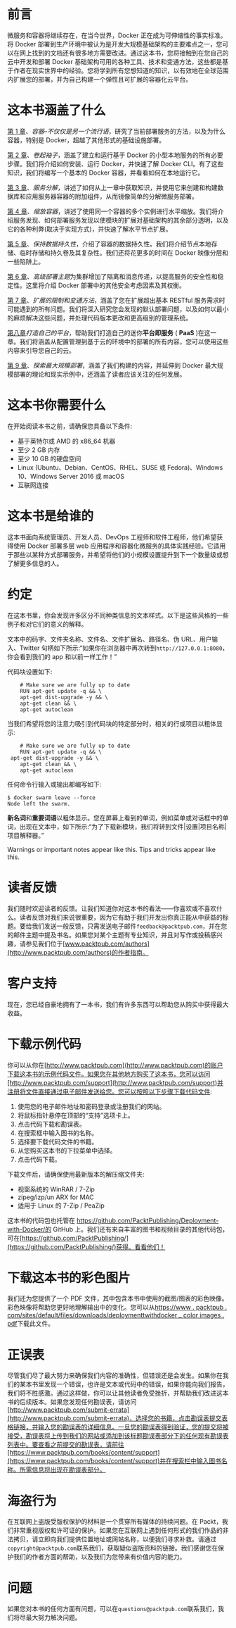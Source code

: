 # 前言

微服务和容器将继续存在，在当今世界，Docker 正在成为可伸缩性的事实标准。将 Docker 部署到生产环境中被认为是开发大规模基础架构的主要难点之一，您可以在网上找到的文档还有很多地方需要改进。通过这本书，您将接触到在您自己的云中开发和部署 Docker 基础架构可用的各种工具、技术和变通方法，这些都是基于作者在现实世界中的经验。您将学到所有您想知道的知识，以有效地在全球范围内扩展您的部署，并为自己构建一个弹性且可扩展的容器化云平台。

# 这本书涵盖了什么

[第 1 章](1.html)、*容器–不仅仅是另一个流行语*，研究了当前部署服务的方法，以及为什么容器，特别是 Docker，超越了其他形式的基础设施部署。

[第 2 章](2.html)、*卷起袖子*，涵盖了建立和运行基于 Docker 的小型本地服务的所有必要步骤。我们将介绍如何安装、运行 Docker，并快速了解 Docker CLI。有了这些知识，我们将编写一个基本的 Docker 容器，并看看如何在本地运行它。

[第 3 章](3.html)、*服务分解*，讲述了如何从上一章中获取知识，并使用它来创建和构建数据库和应用服务器容器的附加组件，从而镜像简单的分解微服务部署。

[第 4 章](4.html)、*缩放容器*，讲述了使用同一个容器的多个实例进行水平缩放。我们将介绍服务发现、如何部署服务发现以使模块的扩展对基础架构的其余部分透明，以及它的各种利弊(取决于实现方式)，并快速了解水平节点扩展。

[第 5 章](5.html)、*保持数据持久性*，介绍了容器的数据持久性。我们将介绍节点本地存储、临时存储和持久卷及其复杂性。我们还将花更多的时间在 Docker 映像分层和一些陷阱上。

[第 6 章](6.html)、*高级部署主题*为集群增加了隔离和消息传递，以提高服务的安全性和稳定性。这里将介绍 Docker 部署中的其他安全考虑因素及其权衡。

[第 7 章](7.html)、*扩展的限制和变通方法*，涵盖了您在扩展超出基本 RESTful 服务需求时可能遇到的所有问题。我们将深入研究您会发现的默认部署问题，以及如何以最小的麻烦解决这些问题，并处理代码版本更改和更高级别的管理系统。

[第八章](8.html)*打造自己的平台*，帮助我们打造自己的迷你**平台即服务** ( **PaaS** )在这一章。我们将涵盖从配置管理到基于云的环境中的部署的所有内容，您可以使用这些内容来引导您自己的云。

[第 9 章](9.html)、*探索最大规模部署*，涵盖了我们构建的内容，并延伸到 Docker 最大规模部署的理论和现实示例中，还涵盖了读者应该关注的任何发展。

# 这本书你需要什么

在开始阅读本书之前，请确保您具备以下条件:

*   基于英特尔或 AMD 的 x86_64 机器
*   至少 2 GB 内存
*   至少 10 GB 的硬盘空间
*   Linux (Ubuntu、Debian、CentOS、RHEL、SUSE 或 Fedora)、Windows 10、Windows Server 2016 或 macOS
*   互联网连接

# 这本书是给谁的

这本书面向系统管理员、开发人员、DevOps 工程师和软件工程师，他们希望获得使用 Docker 部署多层 web 应用程序和容器化微服务的具体实践经验。它适用于那些以某种方式部署服务，并希望将他们的小规模设置提升到下一个数量级或想了解更多信息的人。

# 约定

在这本书里，你会发现许多区分不同种类信息的文本样式。以下是这些风格的一些例子和对它们的意义的解释。

文本中的码字、文件夹名称、文件名、文件扩展名、路径名、伪 URL、用户输入、Twitter 句柄如下所示:“如果你在浏览器中再次转到`http://127.0.0.1:8080`，你会看到我们的 app 和以前一样工作！”

代码块设置如下:

```
    # Make sure we are fully up to date
    RUN apt-get update -q && \
    apt-get dist-upgrade -y && \
    apt-get clean && \
    apt-get autoclean
```

当我们希望将您的注意力吸引到代码块的特定部分时，相关的行或项目以粗体显示:

```
    # Make sure we are fully up to date
    RUN apt-get update -q && \
 apt-get dist-upgrade -y && \
    apt-get clean && \
    apt-get autoclean
```

任何命令行输入或输出都编写如下:

```
$ docker swarm leave --force
Node left the swarm.
```

**新名词**和**重要词语**以粗体显示。您在屏幕上看到的单词，例如菜单或对话框中的单词，出现在文本中，如下所示:“为了下载新模块，我们将转到文件|设置|项目名称|项目解释器。”

Warnings or important notes appear like this. Tips and tricks appear like this.

# 读者反馈

我们随时欢迎读者的反馈。让我们知道你对这本书的看法——你喜欢或不喜欢什么。读者反馈对我们来说很重要，因为它有助于我们开发出你真正能从中获益的标题。要给我们发送一般反馈，只需发送电子邮件`feedback@packtpub.com`，并在您的邮件主题中提及书名。如果您对某个主题有专业知识，并且对写作或投稿感兴趣，请参见我们位于[www.packtpub.com/authors](http://www.packtpub.com/authors)的作者指南。

# 客户支持

现在，您已经自豪地拥有了一本书，我们有许多东西可以帮助您从购买中获得最大收益。

# 下载示例代码

你可以从你在[http://www.packtpub.com](http://www.packtpub.com)的账户下载这本书的示例代码文件。如果您在其他地方购买了这本书，您可以访问[http://www.packtpub.com/support](http://www.packtpub.com/support)并注册将文件直接通过电子邮件发送给您。您可以按照以下步骤下载代码文件:

1.  使用您的电子邮件地址和密码登录或注册我们的网站。
2.  将鼠标指针悬停在顶部的“支持”选项卡上。
3.  点击代码下载和勘误表。
4.  在搜索框中输入图书的名称。
5.  选择要下载代码文件的书籍。
6.  从您购买这本书的下拉菜单中选择。
7.  点击代码下载。

下载文件后，请确保使用最新版本的解压缩文件夹:

*   视窗系统的 WinRAR / 7-Zip
*   zipeg/izp/un ARX for MAC
*   适用于 Linux 的 7-Zip / PeaZip

这本书的代码包也托管在 https://github.com/PacktPublishing/Deployment-with-Docker/的 GitHub 上。我们还有来自丰富的图书和视频目录的其他代码包，可在[https://github.com/PacktPublishing/](https://github.com/PacktPublishing/)获得。看看他们！

# 下载这本书的彩色图片

我们还为您提供了一个 PDF 文件，其中包含本书中使用的截图/图表的彩色映像。彩色映像将帮助您更好地理解输出中的变化。您可以从[https://www . packtpub . com/sites/default/files/downloads/deploymenttwithdocker _ color images . pdf](https://www.packtpub.com/sites/default/files/downloads/DeploymentwithDocker_ColorImages.pdf)下载此文件。

# 正误表

尽管我们尽了最大努力来确保我们内容的准确性，但错误还是会发生。如果你在我们的某本书里发现一个错误，也许是文本或代码中的错误，如果你能向我们报告，我们将不胜感激。通过这样做，你可以让其他读者免受挫折，并帮助我们改进这本书的后续版本。如果您发现任何勘误表，请访问[http://www.packtpub.com/submit-errata](http://www.packtpub.com/submit-errata)，选择您的书籍，点击勘误表提交表格链接，并输入您的勘误表的详细信息。一旦您的勘误表得到验证，您的提交将被接受，勘误表将上传到我们的网站或添加到该标题勘误表部分下的任何现有勘误表列表中。要查看之前提交的勘误表，请前往[https://www.packtpub.com/books/content/support](https://www.packtpub.com/books/content/support)并在搜索栏中输入图书名称。所需信息将出现在勘误表部分。

# 海盗行为

在互联网上盗版受版权保护的材料是一个贯穿所有媒体的持续问题。在 Packt，我们非常重视版权和许可证的保护。如果您在互联网上遇到任何形式的我们作品的非法拷贝，请立即向我们提供位置地址或网站名称，以便我们寻求补救。请通过`copyright@packtpub.com`联系我们，获取疑似盗版资料的链接。我们感谢您在保护我们的作者方面的帮助，以及我们为您带来有价值内容的能力。

# 问题

如果您对本书的任何方面有问题，可以在`questions@packtpub.com`联系我们，我们将尽最大努力解决问题。
